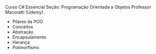 Curso C# Essencial
Seção: Programação Orientada a Objetos
Professor Macoratti (Udemy).

- Pilares da POO
- Conceitos
- Abstração
- Encapsulamento
- Herança
- Polimorfismo
